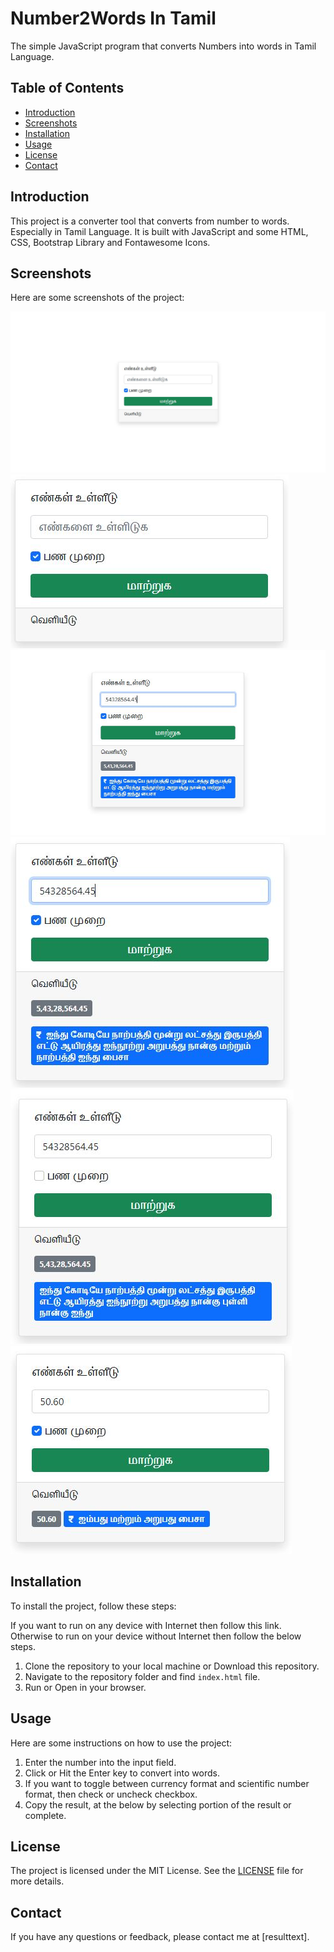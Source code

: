 # Number2Words In Tamil

The simple JavaScript program that converts Numbers into words in Tamil Language. 

## Table of Contents

* [Introduction](#introduction)
* [Screenshots](#screenshots)
* [Installation](#installation)
* [Usage](#usage)
* [License](#license)
* [Contact](#contact)

## Introduction

This project is a converter tool that converts from number to words. Especially in Tamil Language. It is built with JavaScript and some HTML, CSS, Bootstrap Library and Fontawesome Icons.

## Screenshots

Here are some screenshots of the project:

![Screenshot 1](.\docs\screenshot1.jpg)
![Screenshot 2](.\docs\screenshot2.jpg)
![Screenshot 3](.\docs\screenshot3.jpg)
![Screenshot 4](.\docs\screenshot4.jpg)
![Screenshot 5](.\docs\screenshot5.jpg)
![Screenshot 6](.\docs\screenshot6.jpg)

## Installation

To install the project, follow these steps:

If you want to run on any device with Internet then follow this link.
Otherwise to run on your device without Internet then follow the below steps.

1. Clone the repository to your local machine or Download this repository.
2. Navigate to the repository folder and find `index.html` file.
3. Run or Open in your browser.

## Usage

Here are some instructions on how to use the project:

1. Enter the number into the input field.
2. Click or Hit the Enter key to convert into words.
3. If you want to toggle between currency format and scientific number format, then check or uncheck checkbox.
4. Copy the result, at the below by selecting portion of the result or complete.

## License

The project is licensed under the MIT License. See the [LICENSE](LICENSE.md) file for more details.

## Contact

If you have any questions or feedback, please contact me at [resulttext].
